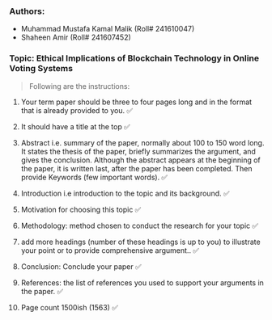 ### Authors:

- Muhammad Mustafa Kamal Malik (Roll# 241610047)
- Shaheen Amir (Roll# 241607452)

### Topic: Ethical Implications of Blockchain Technology in Online Voting Systems

> Following are the instructions:

1. Your term paper should be three to four pages long and in the format that is already provided to you. ✅

2. It should have a title at the top ✅

3. Abstract i.e. summary of the paper, normally about 100 to 150 word long. It states the thesis of the paper, briefly summarizes the argument, and gives the conclusion. Although the abstract appears at the beginning of the paper, it is written last, after the paper has been completed. Then provide Keywords (few important words). ✅

4. Introduction i.e introduction to the topic and its background. ✅

5. Motivation for choosing this topic ✅

6. Methodology: method chosen to conduct the research for your topic ✅

7. add more headings (number of these headings is up to you) to illustrate your point or to provide comprehensive argument.. ✅

8. Conclusion: Conclude your paper ✅

9. References: the list of references you used to support your arguments in the paper. ✅

10. Page count 1500ish (1563) ✅
